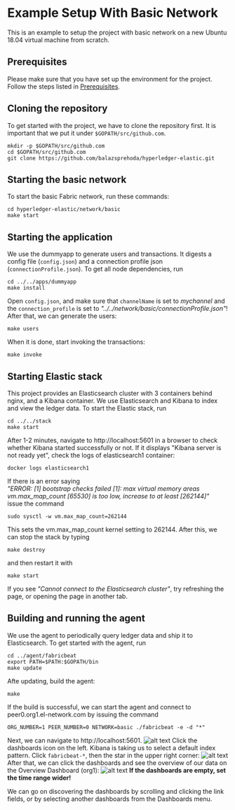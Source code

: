 # Example Setup With Basic Network

This is an example to setup the project with basic network on a new Ubuntu 18.04 virtual machine from scratch.

## Prerequisites

Please make sure that you have set up the environment for the project. Follow the steps listed in [Prerequisites](https://github.com/balazsprehoda/hyperledger-elastic/blob/master/docs/Prerequisites.md).   

## Cloning the repository
To get started with the project, we have to clone the repository first. It is important that we put it under `$GOPATH/src/github.com`. 
```
mkdir -p $GOPATH/src/github.com
cd $GOPATH/src/github.com
git clone https://github.com/balazsprehoda/hyperledger-elastic.git
```

## Starting the basic network
To start the basic Fabric network, run these commands:
```
cd hyperledger-elastic/network/basic
make start
```

## Starting the application
We use the dummyapp to generate users and transactions. It digests a config file (`config.json`) and a connection profile json (`connectionProfile.json`). To get all node dependencies, run
```
cd ../../apps/dummyapp
make install
```
Open `config.json`, and make sure that `channelName` is set to *mychannel* and the `connection_profile` is set to *"../../network/basic/connectionProfile.json"*!
After that, we can generate the users:
```
make users
```
When it is done, start invoking the transactions:
```
make invoke
```

## Starting Elastic stack
This project provides an Elasticsearch cluster with 3 containers behind nginx, and a Kibana container. We use Elasticsearch and Kibana to index and view the ledger data. To start the Elastic stack, run
```
cd ../../stack
make start
```

After 1-2 minutes, navigate to http://localhost:5601 in a browser to check whether Kibana started successfully or not.
If it displays "Kibana server is not ready yet", check the logs of elasticsearch1 container:
```
docker logs elasticsearch1
```
If there is an error saying  
*"ERROR: [1] bootstrap checks failed
[1]: max virtual memory areas vm.max_map_count [65530] is too low, increase to at least [262144]"*  
issue the command  
```
sudo sysctl -w vm.max_map_count=262144
```
This sets the vm.max_map_count kernel setting to 262144.
After this, we can stop the stack by typing
```
make destroy
```
and then restart it with
```
make start
```

If you see *"Cannot connect to the Elasticsearch cluster"*, try refreshing the page, or opening the page in another tab.

## Building and running the agent
We use the agent to periodically query ledger data and ship it to Elasticsearch. To get started with the agent, run
```
cd ../agent/fabricbeat
export PATH=$PATH:$GOPATH/bin
make update
```

Afte updating, build the agent:

```
make
```

If the build is successful, we can start the agent and connect to peer0.org1.el-network.com by issuing the command
```
ORG_NUMBER=1 PEER_NUMBER=0 NETWORK=basic ./fabricbeat -e -d "*"
```

Next, we can navigate to http://localhost:5601.
![alt text](https://github.com/balazsprehoda/hyperledger-elastic/blob/master/docs/images/Starting_page.png "Kibana starting page")
Click the dashboards icon on the left. Kibana is taking us to select a default index pattern. Click `fabricbeat-*`, then the star in the upper right corner:
![alt text](https://github.com/balazsprehoda/hyperledger-elastic/blob/master/docs/images/Index_pattern_selection_basic.png "Setting default index pattern")
After that, we can click the dashboards and see the overview of our data on the Overview Dashboard (org1):
![alt text](https://github.com/balazsprehoda/hyperledger-elastic/blob/master/docs/images/Org1_overview_basic.png "Org1 overview")
**If the dashboards are empty, set the time range wider!**

We can go on discovering the dashboards by scrolling and clicking the link fields, or by selecting another dashboards from the Dashboards menu.
